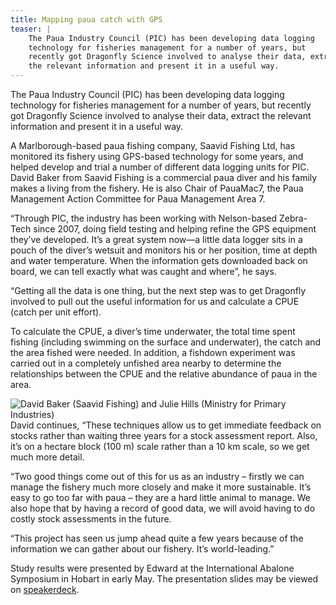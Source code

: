 ```yaml
---
title: Mapping paua catch with GPS
teaser: |    
    The Paua Industry Council (PIC) has been developing data logging
    technology for fisheries management for a number of years, but
    recently got Dragonfly Science involved to analyse their data, extract
    the relevant information and present it in a useful way.
---
```

The Paua Industry Council (PIC) has been developing data logging
technology for fisheries management for a number of years, but
recently got Dragonfly Science involved to analyse their data, extract
the relevant information and present it in a useful way.

A Marlborough-based paua fishing company, Saavid Fishing Ltd, has
monitored its fishery using GPS-based technology for some years, and
helped develop and trial a number of different data logging units for
PIC. David Baker from Saavid Fishing is a commercial paua diver and
his family makes a living from the fishery. He is also Chair of
PauaMac7, the Paua Management Action Committee for Paua Management
Area 7.

“Through PIC, the industry has been working with Nelson-based
Zebra-Tech since 2007, doing field testing and helping refine the GPS
equipment they’ve developed. It’s a great system now—a little data
logger sits in a pouch of the diver’s wetsuit and monitors his or her
position, time at depth and water temperature. When the information
gets downloaded back on board, we can tell exactly what was caught and
where”, he says.

“Getting all the data is one thing, but the next step was to get
Dragonfly involved to pull out the useful information for us and
calculate a CPUE (catch per unit effort).

To calculate the CPUE, a diver’s time underwater, the total time spent
fishing (including swimming on the surface and underwater), the catch
and the area fished were needed. In addition, a fishdown experiment
was carried out in a completely unfished area nearby to determine the
relationships between the CPUE and the relative abundance of paua in
the area.

![David Baker (Saavid Fishing) and Julie Hills (Ministry for Primary
Industries)](../posts/2012-06-13-mapping-paua/Dave-and-Julie.png)David
continues, “These techniques allow us to get immediate feedback on
stocks rather than waiting three years for a stock assessment report.
Also, it’s on a hectare block (100 m) scale rather than a 10 km scale,
so we get much more detail.

“Two good things come out of this for us as an industry – firstly we
can manage the fishery much more closely and make it more sustainable.
It’s easy to go too far with paua – they are a hard little animal to
manage. We also hope that by having a record of good data, we will
avoid having to do costly stock assessments in the future.

“This project has seen us jump ahead quite a few years because of the
information we can gather about our fishery. It’s world-leading.”

Study results were presented by Edward at the International Abalone
Symposium in Hobart in early May. The presentation slides may be
viewed on
[speakerdeck](https://speakerdeck.com/edwardabraham/paua-catch-per-unit-effort-from-gps-dive-loggers).

